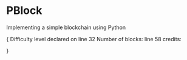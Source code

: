 # PBlock
Implementing a simple blockchain using Python
 
 {
 	Difficulty level declared on line 32
 	Number of blocks: line 58
 	credits:

 }